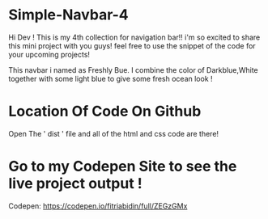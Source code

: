 # Simple-Navbar-4
Hi Dev ! This is my 4th collection for navigation bar!! i'm so excited to share this mini project with you guys! feel free to use the snippet of the code for your upcoming projects!

This navbar i named as Freshly Bue. I combine the color of Darkblue,White together with some light blue to give some fresh ocean look !

<h1> Location Of Code On Github </h2>

Open The ' dist ' file and all of the html and css code are there!

<h1> Go to my Codepen Site to see the live project output ! </h1>

Codepen: https://codepen.io/fitriabidin/full/ZEGzGMx
